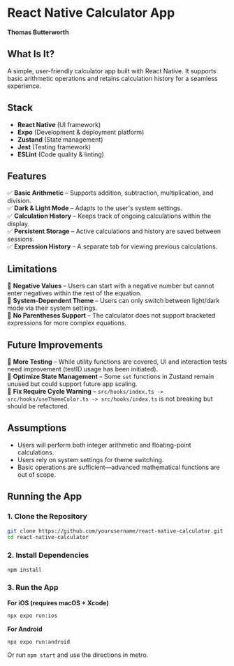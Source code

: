 # React Native Calculator App  
**Thomas Butterworth**  

## What Is It?  
A simple, user-friendly calculator app built with React Native. It supports basic arithmetic operations and retains calculation history for a seamless experience.  

## Stack  
- **React Native** (UI framework)  
- **Expo** (Development & deployment platform)  
- **Zustand** (State management)  
- **Jest** (Testing framework)  
- **ESLint** (Code quality & linting)  

## Features  
✅ **Basic Arithmetic** – Supports addition, subtraction, multiplication, and division.  
✅ **Dark & Light Mode** – Adapts to the user's system settings.  
✅ **Calculation History** – Keeps track of ongoing calculations within the display.  
✅ **Persistent Storage** – Active calculations and history are saved between sessions.  
✅ **Expression History** – A separate tab for viewing previous calculations.  

## Limitations  
🚫 **Negative Values** – Users can start with a negative number but cannot enter negatives within the rest of the equation.  
🚫 **System-Dependent Theme** – Users can only switch between light/dark mode via their system settings.  
🚫 **No Parentheses Support** – The calculator does not support bracketed expressions for more complex equations.  

## Future Improvements  
🔹 **More Testing** – While utility functions are covered, UI and interaction tests need improvement (testID usage has been initiated).  
🔹 **Optimize State Management** – Some `set` functions in Zustand remain unused but could support future app scaling.  
🔹 **Fix Require Cycle Warning** – `src/hooks/index.ts -> src/hooks/useThemeColor.ts -> src/hooks/index.ts` is not breaking but should be refactored.  

## Assumptions  
- Users will perform both integer arithmetic and floating-point calculations.  
- Users rely on system settings for theme switching.  
- Basic operations are sufficient—advanced mathematical functions are out of scope.  

## Running the App  
### **1. Clone the Repository**  
```sh
git clone https://github.com/yourusername/react-native-calculator.git
cd react-native-calculator
```

### **2. Install Dependencies**
```sh
npm install
```

### **3. Run the App**
**For iOS (requires macOS + Xcode)**
```sh
npx expo run:ios
```
**For Android**
```sh
npx expo run:android
```
Or run `npm start` and use the directions in metro.



